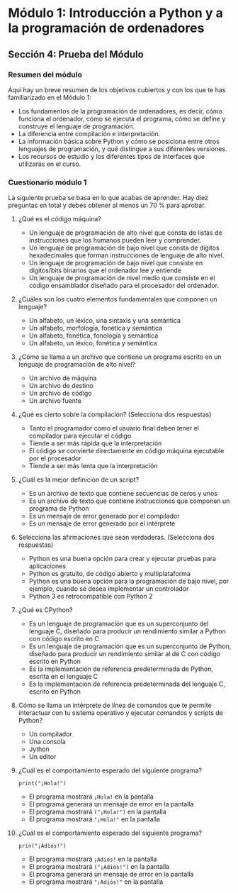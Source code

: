 # Módulo 1: Introducción a Python y a la programación de ordenadores
## Sección 4: Prueba del Módulo


### Resumen del módulo

Aquí hay un breve resumen de los objetivos cubiertos y con los que te has familiarizado en el Módulo 1:

* Los fundamentos de la programación de ordenadores, es decir, cómo funciona el ordenador, cómo se ejecuta el programa, cómo se define y construye el lenguaje de programación.
* La diferencia entre compilación e interpretación.
* La información básica sobre Python y cómo se posiciona entre otros lenguajes de programación, y qué distingue a sus diferentes versiones.
* Los recursos de estudio y los diferentes tipos de interfaces que utilizarás en el curso.

### Cuestionario módulo 1

La siguiente prueba se basa en lo que acabas de aprender. Hay diez preguntas en total y debes obtener al menos un 70 % para aprobar.

1. ¿Qué es el código máquina?

    * Un lenguaje de programación de alto nivel que consta de listas de instrucciones que los humanos pueden leer y comprender.
    * Un lenguaje de programación de bajo nivel que consta de dígitos hexadecimales que forman instrucciones de lenguaje de alto nivel.
    * Un lenguaje de programación de bajo nivel que consiste en dígitos/bits binarios que el ordenador lee y entiende
    * Un lenguaje de programación de nivel medio que consiste en el código ensamblador diseñado para el procesador del ordenador.

2. ¿Cuáles son los cuatro elementos fundamentales que componen un lenguaje?

    * Un alfabeto, un léxico, una sintaxis y una semántica
    * Un alfabeto, morfología, fonética y semántica
    * Un alfabeto, fonética, fonología y semántica
    * Un alfabeto, un léxico, fonética y semántica

3. ¿Cómo se llama a un archivo que contiene un programa escrito en un lenguaje de programación de alto nivel?

    * Un archivo de máquina
    * Un archivo de destino
    * Un archivo de código
    * Un archivo fuente

4. ¿Qué es cierto sobre la compilación? (Selecciona dos respuestas)

    * Tanto el programador como el usuario final deben tener el compilador para ejecutar el código
    * Tiende a ser más rápida que la interpretación
    * El código se convierte directamente en código máquina ejecutable por el procesador
    * Tiende a ser más lenta que la interpretación

5. ¿Cuál es la mejor definición de un script?

    * Es un archivo de texto que contiene secuencias de ceros y unos
    * Es un archivo de texto que contiene instrucciones que componen un programa de Python
    * Es un mensaje de error generado por el compilador
    * Es un mensaje de error generado por el intérprete

6. Selecciona las afirmaciones que sean verdaderas. (Selecciona dos respuestas)

    * Python es una buena opción para crear y ejecutar pruebas para aplicaciones
    * Python es gratuito, de código abierto y multiplataforma
    * Python es una buena opción para la programación de bajo nivel, por ejemplo, cuando se desea implementar un controlador
    * Python 3 es retrocompatible con Python 2

7. ¿Qué es CPython?

    * Es un lenguaje de programación que es un superconjunto del lenguaje C, diseñado para producir un rendimiento similar a Python con código escrito en C
    * Es un lenguaje de programación que es un superconjunto de Python, diseñado para producir un rendimiento similar al de C con código escrito en Python
    * Es la implementación de referencia predeterminada de Python, escrita en el lenguaje C
    * Es la implementación de referencia predeterminada del lenguaje C, escrito en Python

8. Cómo se llama un intérprete de línea de comandos que te permite interactuar con tu sistema operativo y ejecutar comandos y scripts de Python?

    * Un compilador
    * Una consola
    * Jython
    * Un editor

9. ¿Cuál es el comportamiento esperado del siguiente programa?
    ```
    print("¡Hola!")
    ```

    * El programa mostrará ```¡Hola!``` en la pantalla
    * El programa generará un mensaje de error en la pantalla
    * El programa mostrará ```("¡Hola!")``` en la pantalla
    * El programa mostrará ```"¡Hola!"``` en la pantalla

10. ¿Cuál es el comportamiento esperado del siguiente programa?
    ```
    prin("¡Adiós!")
    ```
    
    * El programa mostrará ```¡Adiós!``` en la pantalla
    * El programa mostrará ```("¡Adiós!")``` en la pantalla
    * El programa generará un mensaje de error en la pantalla
    * El programa mostrará ```"¡Adiós!"``` en la pantalla
